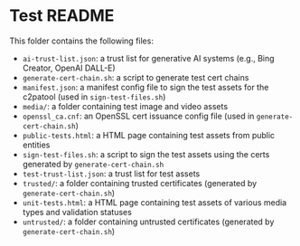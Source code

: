 # Test README

This folder contains the following files:
* `ai-trust-list.json`: a trust list for generative AI systems (e.g., Bing Creator, OpenAI DALL-E)
* `generate-cert-chain.sh`: a script to generate test cert chains
* `manifest.json`: a manifest config file to sign the test assets for the c2patool (used in `sign-test-files.sh`)
* `media/`: a folder containing test image and video assets
* `openssl_ca.cnf`: an OpenSSL cert issuance config file (used in `generate-cert-chain.sh`) 
* `public-tests.html`: a HTML page containing test assets from public entities
* `sign-test-files.sh`: a script to sign the test assets using the certs generated by `generate-cert-chain.sh`
* `test-trust-list.json`: a trust list for test assets
* `trusted/`: a folder containing trusted certificates (generated by `generate-cert-chain.sh`)
* `unit-tests.html`: a HTML page containing test assets of various media types and validation statuses
* `untrusted/`: a folder containing untrusted certificates (generated by `generate-cert-chain.sh`)